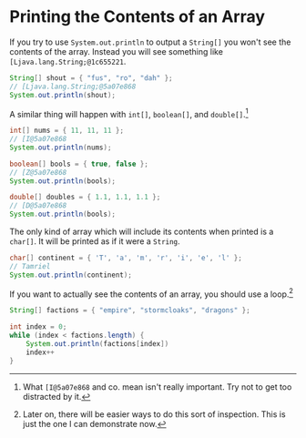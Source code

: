 # Printing the Contents of an Array

If you try to use `System.out.println` to output a `String[]`
you won't see the contents of the array. Instead you will see
something like `[Ljava.lang.String;@1c655221`.

```java
String[] shout = { "fus", "ro", "dah" };
// [Ljava.lang.String;@5a07e868
System.out.println(shout);
```

A similar thing will happen with `int[]`, `boolean[]`, and `double[]`.[^gibberish]

```java
int[] nums = { 11, 11, 11 };
// [I@5a07e868
System.out.println(nums);

boolean[] bools = { true, false };
// [Z@5a07e868
System.out.println(bools);

double[] doubles = { 1.1, 1.1, 1.1 };
// [D@5a07e868
System.out.println(bools);
```

The only kind of array which will include its contents when printed is a `char[]`.
It will be printed as if it were a `String`.

```java
char[] continent = { 'T', 'a', 'm', 'r', 'i', 'e', 'l' };
// Tamriel
System.out.println(continent);
```

If you want to actually see the contents of an array, you should
use a loop.[^future]

```java
String[] factions = { "empire", "stormcloaks", "dragons" };

int index = 0;
while (index < factions.length) {
    System.out.println(factions[index])
    index++
}
```

[^gibberish]: What `[I@5a07e868` and co. mean isn't really important. Try not to get too distracted by it.
[^future]: Later on, there will be easier ways to do this sort of inspection. This is just the one I can demonstrate now.
